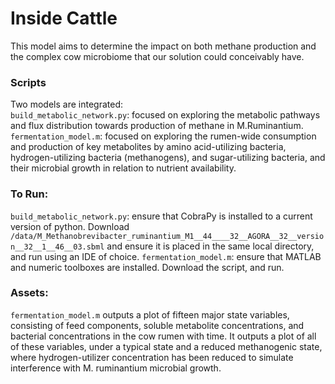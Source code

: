 # Inside Cattle
This model aims to determine the impact on both methane production and the complex cow microbiome that our solution could conceivably have. 

### Scripts
Two models are integrated:  
`build_metabolic_network.py`: focused on exploring the metabolic pathways and flux distribution towards production of methane in M.Ruminantium.
`fermentation_model.m`: focused on exploring the rumen-wide consumption and production of key metabolites by amino acid-utilizing bacteria, hydrogen-utilizing bacteria (methanogens), and sugar-utilizing bacteria, and their microbial growth in relation to nutrient availability.

### To Run:
`build_metabolic_network.py`: ensure that CobraPy is installed to a current version of python. Download `/data/M_Methanobrevibacter_ruminantium_M1__44____32__AGORA__32__version__32__1__46__03.sbml` and ensure it is placed in the same local directory, and run using an IDE of choice.
`fermentation_model.m`: ensure that MATLAB and numeric toolboxes are installed. Download the script, and run.

### Assets:
`fermentation_model.m` outputs a plot of fifteen major state variables, consisting of feed components, soluble metabolite concentrations, and bacterial concentrations in the cow rumen with time. It outputs a plot of all of these variables, under a typical state and a reduced methanogenic state, where hydrogen-utilizer concentration has been reduced to simulate interference with M. ruminantium microbial growth.
